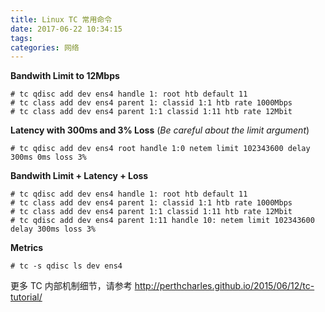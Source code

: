 ```yaml
---
title: Linux TC 常用命令
date: 2017-06-22 10:34:15
tags:
categories: 网络
---
```




**Bandwith Limit to 12Mbps**

```
# tc qdisc add dev ens4 handle 1: root htb default 11
# tc class add dev ens4 parent 1: classid 1:1 htb rate 1000Mbps
# tc class add dev ens4 parent 1:1 classid 1:11 htb rate 12Mbit
```



**Latency with 300ms and 3% Loss** (*Be careful about the limit argument*)

```
# tc qdisc add dev ens4 root handle 1:0 netem limit 102343600 delay 300ms 0ms loss 3%
```



**Bandwith Limit + Latency + Loss**

```
# tc qdisc add dev ens4 handle 1: root htb default 11
# tc class add dev ens4 parent 1: classid 1:1 htb rate 1000Mbps
# tc class add dev ens4 parent 1:1 classid 1:11 htb rate 12Mbit
# tc qdisc add dev ens4 parent 1:11 handle 10: netem limit 102343600 delay 300ms loss 3%
```



**Metrics**

```
# tc -s qdisc ls dev ens4
```

更多 TC 内部机制细节，请参考 http://perthcharles.github.io/2015/06/12/tc-tutorial/



